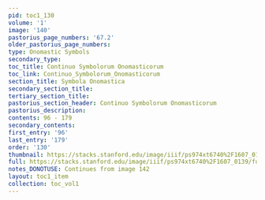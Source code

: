 ```yaml
---
pid: toc1_130
volume: '1'
image: '140'
pastorius_page_numbers: '67.2'
older_pastorius_page_numbers: 
type: Onomastic Symbols
secondary_type: 
toc_title: Continuo Symbolorum Onomasticorum
toc_link: Continuo_Symbolorum_Onomasticorum
section_title: Symbola Onomastica
secondary_section_title: 
tertiary_section_title: 
pastorius_section_header: Continuo Symbolorum Onomasticorum
pastorius_description: 
contents: 96 - 179
secondary_contents: 
first_entry: '96'
last_entry: '179'
order: '130'
thumbnail: https://stacks.stanford.edu/image/iiif/ps974xt6740%2F1607_0139/full/100,/0/default.jpg
full: https://stacks.stanford.edu/image/iiif/ps974xt6740%2F1607_0139/full/full/0/default.jpg
notes_DONOTUSE: Continues from image 142
layout: toc1_item
collection: toc_vol1
---
```

